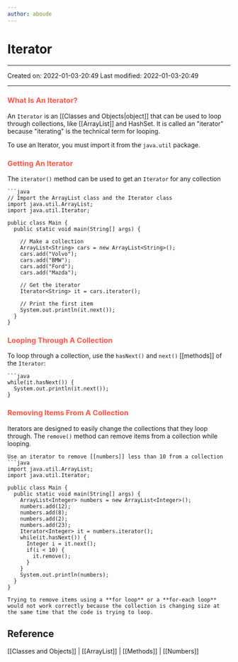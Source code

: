 ```yaml
---
author: aboude
---
```

# Iterator
___

Created on: 2022-01-03-20:49
Last modified: 2022-01-03-20:49

___

### <span style="color: #ff5545;text-transform: capitalize;">what is an iterator?</span>
An `Iterator` is an [[Classes and Objects|object]] that can be used to loop through collections, like [[ArrayList]] and HashSet. It is called an "iterator" because "iterating" is the technical term for looping.

To use an Iterator, you must import it from the `java.util` package.

### <span style="color: #ff5545;text-transform: capitalize;">getting an iterator</span>
The `iterator()` method can be used to get an `Iterator` for any collection

```ad-example
```java
// Import the ArrayList class and the Iterator class
import java.util.ArrayList;
import java.util.Iterator;

public class Main {
  public static void main(String[] args) {

    // Make a collection
    ArrayList<String> cars = new ArrayList<String>();
    cars.add("Volvo");
    cars.add("BMW");
    cars.add("Ford");
    cars.add("Mazda");

    // Get the iterator
    Iterator<String> it = cars.iterator();

    // Print the first item
    System.out.println(it.next());
  }
}
```

### <span style="color: #ff5545;text-transform: capitalize;">looping through a collection</span>
To loop through a collection, use the `hasNext()` and `next()` [[methods]] of the `Iterator`:
```ad-example
```java
while(it.hasNext()) {
  System.out.println(it.next());
}
```

### <span style="color: #ff5545;text-transform: capitalize;">removing items from a collection</span>
Iterators are designed to easily change the collections that they loop through. The `remove()` method can remove items from a collection while looping.

```ad-example
Use an iterator to remove [[numbers]] less than 10 from a collection
```java
import java.util.ArrayList;
import java.util.Iterator;

public class Main {
  public static void main(String[] args) {
    ArrayList<Integer> numbers = new ArrayList<Integer>();
    numbers.add(12);
    numbers.add(8);
    numbers.add(2);
    numbers.add(23);
    Iterator<Integer> it = numbers.iterator();
    while(it.hasNext()) {
      Integer i = it.next();
      if(i < 10) {
        it.remove();
      }
    }
    System.out.println(numbers);
  }
}
```

```ad-note
Trying to remove items using a **for loop** or a **for-each loop** would not work correctly because the collection is changing size at the same time that the code is trying to loop.
```

## Reference
[[Classes and Objects]] | [[ArrayList]] | [[Methods]] | [[Numbers]]